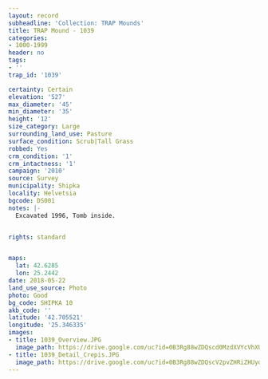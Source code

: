 ```yaml
---
layout: record
subheadline: 'Collection: TRAP Mounds'
title: TRAP Mound - 1039
categories:
- 1000-1999
header: no
tags:
- ''
trap_id: '1039'

certainty: Certain
elevation: '527'
max_diameter: '45'
min_diameter: '35'
height: '12'
size_category: Large
surrounding_land_use: Pasture
surface_condition: Scrub|Tall Grass
robbed: Yes
crm_condition: '1'
crm_intactness: '1'
campaign: '2010'
source: Survey
municipality: Shipka
locality: Helvetsia
bgcode: DS001
notes: |-
  Excavated 1996, Tomb inside.


rights: standard


maps:
  lat: 42.6285
  lon: 25.2442
date: 2018-05-22
land_use_source: Photo
photo: Good
bg_code: SHIPKA 10
akb_code: ''
latitude: '42.705521'
longitude: '25.346335'
images:
- title: 1039_Overview.JPG
  image_path: https://drive.google.com/uc?id=0B3Rg88wZDQscd0MzdXVYcVhXUnM
- title: 1039_Detail_Crepis.JPG
  image_path: https://drive.google.com/uc?id=0B3Rg88wZDQscV2pvZHRiZHUydlk
---
```

